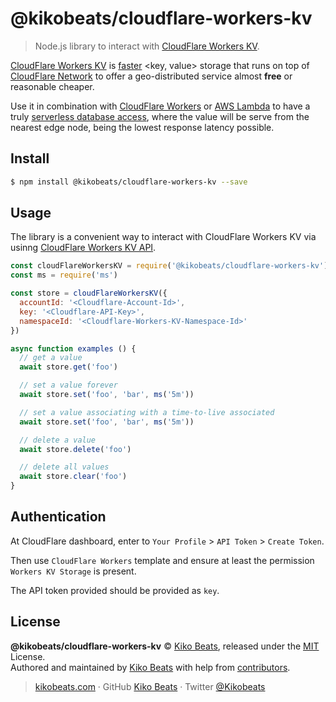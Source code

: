 # @kikobeats/cloudflare-workers-kv

> Node.js library to interact with [CloudFlare Workers KV](https://developers.cloudflare.com/workers/reference/storage).

[CloudFlare Workers KV](https://developers.cloudflare.com/workers/reference/storage) is [faster](https://serverless-benchmark.com) &lt;key, value&gt; storage that runs on top of [CloudFlare Network](https://www.cloudflare.com/network) to offer a geo-distributed service almost **free** or reasonable cheaper.

Use it in combination with [CloudFlare Workers](https://workers.cloudflare.com) or [AWS Lambda](https://aws.amazon.com/lambda) to have a truly [serverless database access](https://medium.com/@tjholowaychuk/global-serverless-apps-with-aws-lambda-api-gateway-4642ef1f221d), where the value will be serve from the nearest edge node, being the lowest response latency possible.

## Install

```bash
$ npm install @kikobeats/cloudflare-workers-kv --save
```

## Usage

The library is a convenient way to interact with CloudFlare Workers KV via usinng [CloudFlare Workers KV API](https://api.cloudflare.com/#workers-kv-namespace-properties).

```js
const cloudFlareWorkersKV = require('@kikobeats/cloudflare-workers-kv')
const ms = require('ms')

const store = cloudFlareWorkersKV({
  accountId: '<Cloudflare-Account-Id>',
  key: '<Cloudflare-API-Key>',
  namespaceId: '<Cloudflare-Workers-KV-Namespace-Id>'
})

async function examples () {
  // get a value
  await store.get('foo')

  // set a value forever
  await store.set('foo', 'bar', ms('5m'))

  // set a value associating with a time-to-live associated
  await store.set('foo', 'bar', ms('5m'))

  // delete a value
  await store.delete('foo')

  // delete all values
  await store.clear('foo')
}
```

## Authentication

At CloudFlare dashboard, enter to `Your Profile` > `API Token` > `Create Token`.

Then use `CloudFlare Workers` template and ensure at least the permission `Workers KV Storage` is present.

The API token provided should be provided as `key`.

## License

**@kikobeats/cloudflare-workers-kv** © [Kiko Beats](https://kikobeats.com), released under the [MIT](https://github.com/Kikobeats/cloudflare-workers-kv/blob/master/LICENSE.md) License.<br>
Authored and maintained by [Kiko Beats](https://kikobeats.com) with help from [contributors](https://github.com/Kikobeats/cloudflare-workers-kv/contributors).

> [kikobeats.com](https://kikobeats.com) · GitHub [Kiko Beats](https://github.com/Kikobeats) · Twitter [@Kikobeats](https://twitter.com/Kikobeats)
